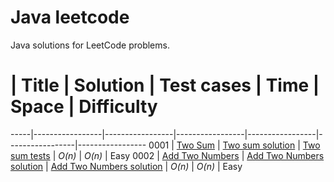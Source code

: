 # Java leetcode
Java solutions for LeetCode problems.

 #   | Title           | Solution        | Test cases      | Time            | Space           | Difficulty       
-----|-----------------|-----------------|-----------------|-----------------|-----------------|-----------------
0001 | [Two Sum](https://leetcode.com/problems/two-sum/) | [Two sum solution](./src/main/java/com/leetcode/TwoSum.java) | [Two sum tests](./src/test/java/com/leetcode/TwoSumTest.java) | _O(n)_ | _O(n)_ | Easy 
0002 | [Add Two Numbers](https://leetcode.com/problems/two-sum/) | [Add Two Numbers solution](./src/main/java/com/leetcode/AddTwoNumbers.java) | [Add Two Numbers solution](./src/test/java/com/leetcode/AddTwoNumbersTest.java) | _O(n)_ | _O(n)_ | Easy
